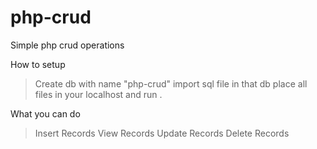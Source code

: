 # php-crud
Simple php crud operations

How to setup 
> Create db with name "php-crud"
> import sql file in that db
> place all files in your localhost and run .


What you can do
> Insert Records
> View Records
> Update Records
> Delete Records

